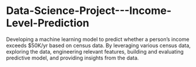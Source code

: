 # Data-Science-Project---Income-Level-Prediction
Developing a machine learning model to predict whether a person’s income exceeds $50K/yr based on census data. By leveraging various census data, exploring the data, engineering relevant features, building and evaluating predictive model, and providing insights from the data.
